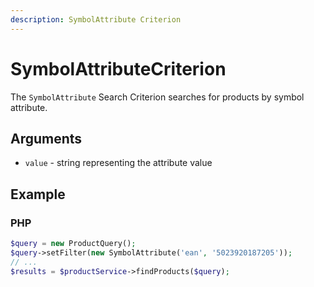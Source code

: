 ```yaml
---
description: SymbolAttribute Criterion
---
```


# SymbolAttributeCriterion

The `SymbolAttribute` Search Criterion searches for products by symbol attribute.

## Arguments

- `value` - string representing the attribute value

## Example

### PHP

``` php
$query = new ProductQuery();
$query->setFilter(new SymbolAttribute('ean', '5023920187205'));
// ...
$results = $productService->findProducts($query);
```